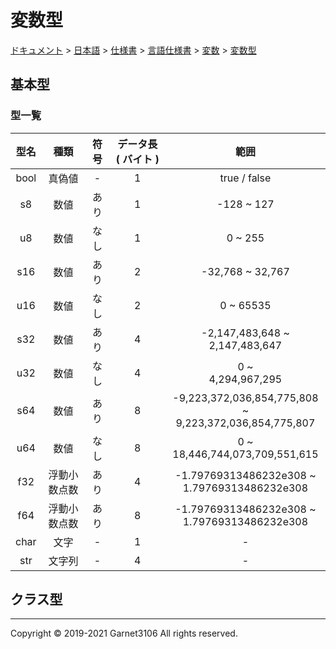 # 変数型

[ドキュメント](../../../../../index.md) > [日本語](../../../../index.md) > [仕様書](../../../index.md) > [言語仕様書](../../index.md) > [変数](../index.md) > [変数型](./index.md)

## 基本型

### 型一覧

|型名|種類|符号|データ長 ( バイト )|範囲|
|:-:|:-:|:-:|:-:|:-:|
|bool|真偽値|-|1|true / false|
|s8|数値|あり|1|-128 ~ 127|
|u8|数値|なし|1|0 ~ 255|
|s16|数値|あり|2|-32,768 ~ 32,767|
|u16|数値|なし|2|0 ~ 65535|
|s32|数値|あり|4|-2,147,483,648 ~<br>2,147,483,647|
|u32|数値|なし|4|0 ~<br> 4,294,967,295|
|s64|数値|あり|8|-9,223,372,036,854,775,808 ~<br> 9,223,372,036,854,775,807|
|u64|数値|なし|8|0 ~<br> 18,446,744,073,709,551,615|
|f32|浮動小数点数|あり|4|-1.79769313486232e308 ~<br> 1.79769313486232e308|
|f64|浮動小数点数|あり|8|-1.79769313486232e308 ~<br> 1.79769313486232e308|
|char|文字|-|1|-|
|str|文字列|-|4|-|

## クラス型

---

Copyright © 2019-2021 Garnet3106 All rights reserved.
